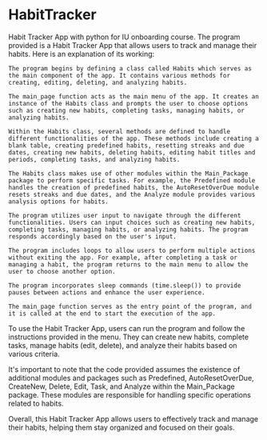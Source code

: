 # HabitTracker
Habit Tracker App with python for IU onboarding course.
The program provided is a Habit Tracker App that allows users to track and manage their habits. Here is an explanation of its working:

    The program begins by defining a class called Habits which serves as the main component of the app. It contains various methods for creating, editing, deleting, and analyzing habits.

    The main_page function acts as the main menu of the app. It creates an instance of the Habits class and prompts the user to choose options such as creating new habits, completing tasks, managing habits, or analyzing habits.

    Within the Habits class, several methods are defined to handle different functionalities of the app. These methods include creating a blank table, creating predefined habits, resetting streaks and due dates, creating new habits, deleting habits, editing habit titles and periods, completing tasks, and analyzing habits.

    The Habits class makes use of other modules within the Main_Package package to perform specific tasks. For example, the Predefined module handles the creation of predefined habits, the AutoResetOverDue module resets streaks and due dates, and the Analyze module provides various analysis options for habits.

    The program utilizes user input to navigate through the different functionalities. Users can input choices such as creating new habits, completing tasks, managing habits, or analyzing habits. The program responds accordingly based on the user's input.

    The program includes loops to allow users to perform multiple actions without exiting the app. For example, after completing a task or managing a habit, the program returns to the main menu to allow the user to choose another option.

    The program incorporates sleep commands (time.sleep()) to provide pauses between actions and enhance the user experience.

    The main_page function serves as the entry point of the program, and it is called at the end to start the execution of the app.

To use the Habit Tracker App, users can run the program and follow the instructions provided in the menu. They can create new habits, complete tasks, manage habits (edit, delete), and analyze their habits based on various criteria.

It's important to note that the code provided assumes the existence of additional modules and packages such as Predefined, AutoResetOverDue, CreateNew, Delete, Edit, Task, and Analyze within the Main_Package package. These modules are responsible for handling specific operations related to habits.

Overall, this Habit Tracker App allows users to effectively track and manage their habits, helping them stay organized and focused on their goals.
